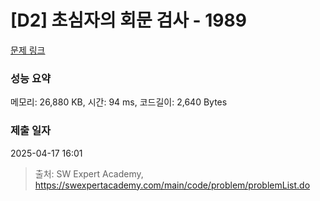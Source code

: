 # [D2] 초심자의 회문 검사 - 1989 

[문제 링크](https://swexpertacademy.com/main/code/problem/problemDetail.do?contestProbId=AV5PyTLqAf4DFAUq) 

### 성능 요약

메모리: 26,880 KB, 시간: 94 ms, 코드길이: 2,640 Bytes

### 제출 일자

2025-04-17 16:01



> 출처: SW Expert Academy, https://swexpertacademy.com/main/code/problem/problemList.do